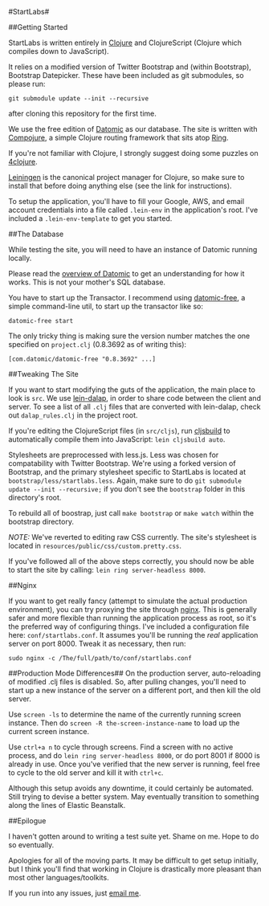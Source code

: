 #StartLabs#

##Getting Started

StartLabs is written entirely in [Clojure](http://www.clojure.org) and ClojureScript (Clojure which compiles down to JavaScript).

It relies on a modified version of Twitter Bootstrap and (within Bootstrap), Bootstrap Datepicker. These have been included as git submodules, so please run:

```
git submodule update --init --recursive
```

after cloning this repository for the first time.

We use the free edition of [Datomic](http://www.datomic.com) as our database.
The site is written with [Compojure](https://github.com/weavejester/compojure), a simple Clojure routing framework that sits atop [Ring](https://github.com/mmcgrana/ring).

If you're not familiar with Clojure, I strongly suggest doing some puzzles on [4clojure](http://www.4clojure.com/).

[Leiningen](https://github.com/technomancy/leiningen) is the canonical project 
manager for Clojure, so make sure to install that before doing anything else (see the link for instructions).

To setup the application, you'll have to fill your Google, AWS, and email account 
credentials into a file called `.lein-env` in the application's root. I've included
a `.lein-env-template` to get you started.

##The Database

While testing the site, you will need to have an instance of Datomic running locally.

Please read the [overview of Datomic](http://www.datomic.com/overview.html) 
to get an understanding for how it works. This is not your mother's SQL database.

You have to start up the Transactor. I recommend using [datomic-free](https://github.com/cldwalker/datomic-free), a simple command-line util, to start up the transactor like so:
```
datomic-free start
```

The only tricky thing is making sure the version number matches
the one specified on `project.clj` (0.8.3692 as of writing this):
```
[com.datomic/datomic-free "0.8.3692" ...]
```

##Tweaking The Site

If you want to start modifying the guts of the application, the main place to look is `src`.
We use [lein-dalap](http://birdseyesoftware.github.com/lein-dalap.docs/), 
in order to share code between the client and server. To see a list of all `.clj` files that are converted with lein-dalap, check out `dalap_rules.clj` in the project root.

If you're editing the ClojureScript files (in `src/cljs`), run 
[cljsbuild](https://github.com/emezeske/lein-cljsbuild) to automatically
compile them into JavaScript: `lein cljsbuild auto`.

Stylesheets are preprocessed with less.js. Less was chosen for compatability with Twitter Bootstrap. We're using a forked version of Bootstrap, and the primary stylesheet specific to StartLabs is located at `bootstrap/less/startlabs.less`. Again, make sure to do `git submodule update --init --recursive;` if you don't see the `bootstrap` folder in this directory's root.

To rebuild all of boostrap, just call `make bootstrap` or `make watch` within the bootstrap directory.

_NOTE:_ We've reverted to editing raw CSS currently. The site's stylesheet is located in `resources/public/css/custom.pretty.css`.

If you've followed all of the above steps correctly, you should now be able
to start the site by calling: `lein ring server-headless 8000`.

##Nginx

If you want to get really fancy (attempt to simulate the actual production 
environment), you can try proxying the site through [nginx](http://nginx.org/). 
This is generally safer and more flexible than running the application process as 
root, so it's the preferred way of configuring things. I've included a configuration 
file here: `conf/startlabs.conf`. It assumes you'll be running the *real* 
application server on port 8000. Tweak it as necessary, then run:
```
sudo nginx -c /The/full/path/to/conf/startlabs.conf
```

##Production Mode Differences##
On the production server, auto-reloading of modified .clj files is disabled.
So, after pulling changes, you'll need to start up a new instance of the 
server on a different port, and then kill the old server.

Use `screen -ls` to determine the name of the currently running screen instance. Then do `screen -R the-screen-instance-name` to load up the current screen instance.

Use `ctrl+a n` to cycle through screens. Find a screen with no active process, and do `lein ring server-headless 8000`, or do port 8001 if 8000 is already in use. Once you've verified that the new server is running, feel free to cycle to the old server and kill it with  `ctrl+c`.

Although this setup avoids any downtime, it could certainly be automated. Still trying to devise a better system. May eventually transition to something along the lines of Elastic Beanstalk.

##Epilogue

I haven't gotten around to writing a test suite yet. 
Shame on me. Hope to do so eventually.

Apologies for all of the moving parts. It may be difficult to get setup initially,
but I think you'll find that working in Clojure is drastically more pleasant than
most other languages/toolkits.

If you run into any issues, just [email me](mailto:ethanis@mit.edu).
